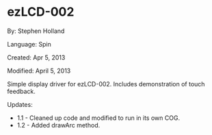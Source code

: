 # ezLCD-002

By: Stephen Holland

Language: Spin

Created: Apr 5, 2013

Modified: April 5, 2013

Simple display driver for ezLCD-002. Includes demonstration of touch feedback. 

  
Updates:

*   1.1 - Cleaned up code and modified to run in its own COG.
*   1.2 - Added drawArc method.

